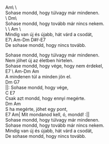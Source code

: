 Am\ \\    
Sohase mondd, hogy túlvagy már mindenen.    
\\ Dm\    
Sohase mondd, hogy tovább már nincs nekem.    
\ \ Am \    
Mindig van új és újabb, hát várd a csodát,    
E7\ Am-Dm D#ř-E7   
De sohase mondd, hogy nincs tovább.    
   
Sohase mondd, hogy túlvagy már mindenen.   
Nem jöhet új az életben hirtelen.   
Sohase mondd, hogy vége, hogy nem érdekel,   
   E7         \             Am-Dm Am   
A mindenen túl a minden jön el.   
   Dm                 G7   
||: Sohase mondd, hogy vége,   
      C                       E7   
Csak azt mondd, hogy ennyi megérte.   
     Dm                  Am   
S ha megérte, jöhet egy pont,   
E7 Am| Mit mondanod kell, ó, mondd! :||    
Sohase mondd, hogy túlvagy már mindenen.   
Sohase mondd, hogy tovább már nincs nekem.   
Mindig van új és újabb, hát várd a csodát,   
De sohase mondd, hogy nincs tovább.   
   
